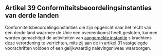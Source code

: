 ## Artikel 39 Conformiteitsbeoordelingsinstanties van derde landen

Conformiteitsbeoordelingsinstanties die zijn opgericht naar het recht van een derde land waarmee de Unie een overeenkomst heeft gesloten, kunnen worden gemachtigd de activiteiten van [aangemelde instantie](a3.md#^aanins) s krachtens deze verordening te verrichten, mits zij aan de in artikel 31 vastgelegde voorschriften voldoen of een gelijkwaardig nalevingsniveau waarborgen.
